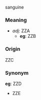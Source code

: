 sanguine
### Meaning
+ _adj_: ZZA
    + __eg__: ZZB

### Origin

ZZC

### Synonym

__eg__: ZZD

+ ZZE


